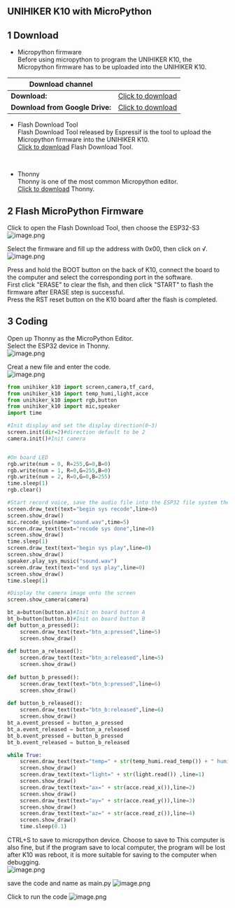 ## **UNIHIKER K10 with MicroPython**

## **1 Download**
- Micropython firmware<br/>
Before using micropython to program the UNIHIKER K10, the Micropython firmware has to be uploaded into the UNIHIKER K10.

| **Download channel** |  |
| --- | --- |
| **Download:** | [Click to download]() |
| **Download from Google Drive:** | [Click to download]() |


- Flash Download Tool<br/>
Flash Download Tool released by Espressif is the tool to upload the Micropython firmware into the UNIHIKER K10.<br/>[Click to download](https://www.espressif.com.cn/en/support/download/other-tools) Flash Download Tool.
<br/>

- Thonny<br/>
Thonny is one of the most common Micropython editor.<br/>[Click to download](https://thonny.org/) Thonny.

## **2 Flash MicroPython Firmware**
Click to open the Flash Download Tool, then choose the ESP32-S3
![image.png](img/gettingstarted_mpy/flashdownload1.png)

Select the firmware and fill up the address with 0x00, then click on √.
![image.png](img/gettingstarted_mpy/flashdownload2.png)

Press and hold the BOOT button on the back of K10, connect the board to the computer and select the corresponding port in the software.<br/>
First click "ERASE" to clear the flsh, and then click "START" to flash the firmware after ERASE step is successful.<br/>
Press the RST reset button on the K10 board after the flash is completed.<br/>


## **3 Coding**
Open up Thonny as the MicroPython Editor.<br/>
Select the ESP32 device in Thonny.<br/>
![image.png](img/gettingstarted_mpy/Thonny1.png)

Creat a new file and enter the code.<br/>
![image.png](img/gettingstarted_mpy/Thonny2.png)

````python title="hello_unihiker"
from unihiker_k10 import screen,camera,tf_card,
from unihiker_k10 import temp_humi,light,acce
from unihiker_k10 import rgb,button
from unihiker_k10 import mic,speaker
import time

#Init display and set the display direction(0~3)
screen.init(dir=2)#direction default to be 2
camera.init()#Init camera


#On board LED
rgb.write(num = 0, R=255,G=0,B=0)
rgb.write(num = 1, R=0,G=255,B=0)
rgb.write(num = 2, R=0,G=0,B=255)
time.sleep(1)
rgb.clear()

#Start record voice, save the audio file into the ESP32 file system then play the audio
screen.draw_text(text="begin sys recode",line=0)
screen.show_draw()
mic.recode_sys(name="sound.wav",time=5)
screen.draw_text(text="recode sys done",line=0)
screen.show_draw()
time.sleep(1)
screen.draw_text(text="begin sys play",line=0)
screen.show_draw()
speaker.play_sys_music("sound.wav")
screen.draw_text(text="end sys play",line=0)
screen.show_draw()
time.sleep(1)

#Display the camera image onto the screen
screen.show_camera(camera)

bt_a=button(button.a)#Init on board button A
bt_b=button(button.b)#Init on board button B
def button_a_pressed():
    screen.draw_text(text="btn_a:pressed",line=5)
    screen.show_draw()
    
def button_a_released():
    screen.draw_text(text="btn_a:released",line=5)
    screen.show_draw()
    
def button_b_pressed():
    screen.draw_text(text="btn_b:pressed",line=6)
    screen.show_draw()
    
def button_b_released():
    screen.draw_text(text="btn_b:released",line=6)
    screen.show_draw()
bt_a.event_pressed = button_a_pressed
bt_a.event_released = button_a_released
bt_b.event_pressed = button_b_pressed
bt_b.event_released = button_b_released

while True:
    screen.draw_text(text="temp=" + str(temp_humi.read_temp()) + " humi=" + str(temp_humi.read_humi()),line=0)
    screen.show_draw()
    screen.draw_text(text="light=" + str(light.read()) ,line=1)
    screen.show_draw()
    screen.draw_text(text="ax=" + str(acce.read_x()),line=2)
    screen.show_draw()
    screen.draw_text(text="ay=" + str(acce.read_y()),line=3)
    screen.show_draw()
    screen.draw_text(text="az=" + str(acce.read_z()),line=4)
    screen.show_draw()
    time.sleep(0.1)
````

CTRL+S to save to micropython device. Choose to save to This computer is also fine, but if the program save to local computer, the program will be lost after K10 was reboot, it is more suitable for saving to the computer when debugging.<br/>
![image.png](img/gettingstarted_mpy/Thonny3.png)

save the code and name as main.py
![image.png](img/gettingstarted_mpy/Thonny4.png)

Click to run the code
![image.png](img/gettingstarted_mpy/Thonny5.png)
